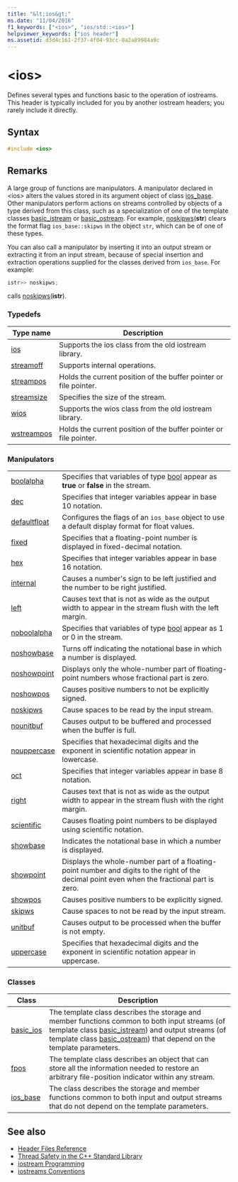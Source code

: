 ```yaml
---
title: "&lt;ios&gt;"
ms.date: "11/04/2016"
f1_keywords: ["<ios>", "ios/std::<ios>"]
helpviewer_keywords: ["ios header"]
ms.assetid: d3d4c161-2f37-4f04-93cc-0a2a89984a9c
---
```

# &lt;ios&gt;

Defines several types and functions basic to the operation of iostreams. This header is typically included for you by another iostream headers; you rarely include it directly.

## Syntax

```cpp
#include <ios>
```

## Remarks

A large group of functions are manipulators. A manipulator declared in \<ios> alters the values stored in its argument object of class [ios_base](../standard-library/ios-base-class.md). Other manipulators perform actions on streams controlled by objects of a type derived from this class, such as a specialization of one of the template classes [basic_istream](../standard-library/basic-istream-class.md) or [basic_ostream](../standard-library/basic-ostream-class.md). For example, [noskipws](../standard-library/ios-functions.md#noskipws)(**str**) clears the format flag `ios_base::skipws` in the object `str`, which can be of one of these types.

You can also call a manipulator by inserting it into an output stream or extracting it from an input stream, because of special insertion and extraction operations supplied for the classes derived from `ios_base`. For example:

```cpp
istr>> noskipws;
```

calls [noskipws](../standard-library/ios-functions.md#noskipws)(**istr**).

### Typedefs

|Type name|Description|
|-|-|
|[ios](../standard-library/ios-typedefs.md#ios)|Supports the ios class from the old iostream library.|
|[streamoff](../standard-library/ios-typedefs.md#streamoff)|Supports internal operations.|
|[streampos](../standard-library/ios-typedefs.md#streampos)|Holds the current position of the buffer pointer or file pointer.|
|[streamsize](../standard-library/ios-typedefs.md#streamsize)|Specifies the size of the stream.|
|[wios](../standard-library/ios-typedefs.md#wios)|Supports the wios class from the old iostream library.|
|[wstreampos](../standard-library/ios-typedefs.md#wstreampos)|Holds the current position of the buffer pointer or file pointer.|

### Manipulators

|||
|-|-|
|[boolalpha](../standard-library/ios-functions.md#boolalpha)|Specifies that variables of type [bool](../cpp/bool-cpp.md) appear as **true** or **false** in the stream.|
|[dec](../standard-library/ios-functions.md#dec)|Specifies that integer variables appear in base 10 notation.|
|[defaultfloat](../standard-library/ios-functions.md#ios_defaultfloat)|Configures the flags of an `ios_base` object to use a default display format for float values.|
|[fixed](../standard-library/ios-functions.md#fixed)|Specifies that a floating-point number is displayed in fixed-decimal notation.|
|[hex](../standard-library/ios-functions.md#hex)|Specifies that integer variables appear in base 16 notation.|
|[internal](../standard-library/ios-functions.md#internal)|Causes a number's sign to be left justified and the number to be right justified.|
|[left](../standard-library/ios-functions.md#left)|Causes text that is not as wide as the output width to appear in the stream flush with the left margin.|
|[noboolalpha](../standard-library/ios-functions.md#noboolalpha)|Specifies that variables of type [bool](../cpp/bool-cpp.md) appear as 1 or 0 in the stream.|
|[noshowbase](../standard-library/ios-functions.md#noshowbase)|Turns off indicating the notational base in which a number is displayed.|
|[noshowpoint](../standard-library/ios-functions.md#noshowpoint)|Displays only the whole-number part of floating-point numbers whose fractional part is zero.|
|[noshowpos](../standard-library/ios-functions.md#noshowpos)|Causes positive numbers to not be explicitly signed.|
|[noskipws](../standard-library/ios-functions.md#noskipws)|Cause spaces to be read by the input stream.|
|[nounitbuf](../standard-library/ios-functions.md#nounitbuf)|Causes output to be buffered and processed when the buffer is full.|
|[nouppercase](../standard-library/ios-functions.md#nouppercase)|Specifies that hexadecimal digits and the exponent in scientific notation appear in lowercase.|
|[oct](../standard-library/ios-functions.md#oct)|Specifies that integer variables appear in base 8 notation.|
|[right](../standard-library/ios-functions.md#right)|Causes text that is not as wide as the output width to appear in the stream flush with the right margin.|
|[scientific](../standard-library/ios-functions.md#scientific)|Causes floating point numbers to be displayed using scientific notation.|
|[showbase](../standard-library/ios-functions.md#showbase)|Indicates the notational base in which a number is displayed.|
|[showpoint](../standard-library/ios-functions.md#showpoint)|Displays the whole-number part of a floating-point number and digits to the right of the decimal point even when the fractional part is zero.|
|[showpos](../standard-library/ios-functions.md#showpos)|Causes positive numbers to be explicitly signed.|
|[skipws](../standard-library/ios-functions.md#skipws)|Cause spaces to not be read by the input stream.|
|[unitbuf](../standard-library/ios-functions.md#unitbuf)|Causes output to be processed when the buffer is not empty.|
|[uppercase](../standard-library/ios-functions.md#uppercase)|Specifies that hexadecimal digits and the exponent in scientific notation appear in uppercase.|

### Classes

|Class|Description|
|-|-|
|[basic_ios](../standard-library/basic-ios-class.md)|The template class describes the storage and member functions common to both input streams (of template class [basic_istream](../standard-library/basic-istream-class.md)) and output streams (of template class [basic_ostream](../standard-library/basic-ostream-class.md)) that depend on the template parameters.|
|[fpos](../standard-library/fpos-class.md)|The template class describes an object that can store all the information needed to restore an arbitrary file-position indicator within any stream.|
|[ios_base](../standard-library/ios-base-class.md)|The class describes the storage and member functions common to both input and output streams that do not depend on the template parameters.|

## See also

- [Header Files Reference](../standard-library/cpp-standard-library-header-files.md)
- [Thread Safety in the C++ Standard Library](../standard-library/thread-safety-in-the-cpp-standard-library.md)
- [iostream Programming](../standard-library/iostream-programming.md)
- [iostreams Conventions](../standard-library/iostreams-conventions.md)
